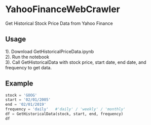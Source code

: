 # YahooFinanceWebCrawler
Get Historical Stock Price Data from Yahoo Finance

## Usage
1). Download GetHistoricalPriceData.ipynb  
2). Run the notebook  
3). Call GetHistoricalData with stock price, start date, end date, and frequency to get data.  

## Example
```python
stock = 'GOOG'
start = '02/01/2005'
end = '02/01/2019'
frequency = 'daily'   #'daily' / 'weekly' / 'monthly'
df = GetHistoricalData(stock, start, end, frequency)
df
```
